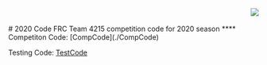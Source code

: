 <div style="text-align: right"><img src="https://avatars2.githubusercontent.com/u/10326347?s=200&v=4"></div>
<br>
# 2020 Code
FRC Team 4215 competition code for 2020 season
****
Competiton Code: [CompCode](./CompCode)

Testing Code: [TestCode](./TestCode)
